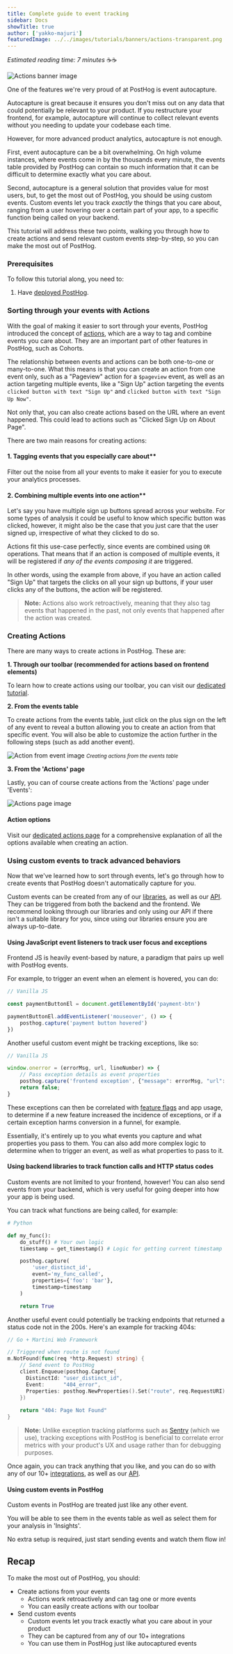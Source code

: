 ```yaml
---
title: Complete guide to event tracking 
sidebar: Docs
showTitle: true
author: ['yakko-majuri']
featuredImage: ../../images/tutorials/banners/actions-transparent.png
---
```


_Estimated reading time: 7 minutes_ ☕☕

![Actions banner image](../../images/tutorials/banners/actions-transparent.png)

One of the features we're very proud of at PostHog is event autocapture.

Autocapture is great because it ensures you don't miss out on any data that could potentially be relevant to your product. If you restructure your frontend, for example, autocapture will continue to collect relevant events without you needing to update your codebase each time. 

However, for more advanced product analytics, autocapture is not enough. 

First, event autocapture can be a bit overwhelming. On high volume instances, where events come in by the thousands every minute, the events table provided by PostHog can contain so much information that it can be difficult to determine exactly what you care about. 

Second, autocapture is a general solution that provides value for most users, but, to get the most out of PostHog, you should be using custom events. Custom events let you track _exactly_ the things that you care about, ranging from a user hovering over a certain part of your app, to a specific function being called on your backend.

This tutorial will address these two points, walking you through how to create actions and send relevant custom events step-by-step, so you can make the most out of PostHog.

### Prerequisites

To follow this tutorial along, you need to:

1. Have [deployed PostHog](/docs/deployment).

### Sorting through your events with Actions

With the goal of making it easier to sort through your events, PostHog introduced the concept of [actions](/docs/user-guides/actions), which are a way to tag and combine events you care about. They are an important part of other features in PostHog, such as Cohorts. <!-- Link to Cohorts Tutorial Here -->

The relationship between events and actions can be both one-to-one or many-to-one. What this means is that you can create an action from one event only, such as a "Pageview" action for a `$pageview` event, as well as an action targeting multiple events, like a "Sign Up" action targeting the events `clicked button with text "Sign Up"` and `clicked button with text "Sign Up Now"`.

Not only that, you can also create actions based on the URL where an event happened. This could lead to actions such as "Clicked Sign Up on About Page".

There are two main reasons for creating actions:

#### 1. Tagging events that you especially care about**

Filter out the noise from all your events to make it easier for you to execute your analytics processes.

#### 2. Combining multiple events into one action**

Let's say you have multiple sign up buttons spread across your website. For some types of analysis it could be useful to know which specific button was clicked, however, it might also be the case that you just care that the user signed up, irrespective of what they clicked to do so.

Actions fit this use-case perfectly, since events are combined using `OR` operations. That means that if an action is composed of multiple events, it will be registered if _any of the events composing it_ are triggered. 

In other words, using the example from above, if you have an action called "Sign Up" that targets the clicks on all your sign up buttons, if your user clicks any of the buttons, the action will be registered.

> **Note:** Actions also work retroactively, meaning that they also tag events that happened in the past, not only events that happened after the action was created.

### Creating Actions

There are many ways to create actions in PostHog. These are:

**1. Through our toolbar (recommended for actions based on frontend elements)**

To learn how to create actions using our toolbar, you can visit our [dedicated tutorial](/docs/tutorials/toolbar/#creating-actions).

**2. From the events table**

To create actions from the events table, just click on the plus sign on the left of any event to reveal a button allowing you to create an action from that specific event. You will also be able to customize the action further in the following steps (such as add another event). 

![Action from event image](../../images/tutorials/actions/action-from-event.png)
<small class='centered'>_Creating actions from the events table_</small>


**3. From the 'Actions' page**

Lastly, you can of course create actions from the 'Actions' page under 'Events':

![Actions page image](../../images/features/actions/actions-page.png)

#### Action options

Visit our [dedicated actions page](/docs/user-guides/actions/) for a comprehensive explanation of all the options available when creating an action.

### Using custom events to track advanced behaviors 

Now that we've learned how to sort through events, let's go through how to create events that PostHog doesn't automatically capture for you.

Custom events can be created from any of our [libraries](/docs/integrate/overview), as well as our [API](/docs/api/overview). They can be triggered from both the backend and the frontend. We recommend looking through our libraries and only using our API if there isn't a suitable library for you, since using our libraries ensure you are always up-to-date.

#### Using JavaScript event listeners to track user focus and exceptions

Frontend JS is heavily event-based by nature, a paradigm that pairs up well with PostHog events.

For example, to trigger an event when an element is hovered, you can do:

```js
// Vanilla JS

const paymentButtonEl = document.getElementById('payment-btn')

paymentButtonEl.addEventListener('mouseover', () => {
    posthog.capture('payment button hovered')
})

```

Another useful custom event might be tracking exceptions, like so:

```js
// Vanilla JS

window.onerror = (errorMsg, url, lineNumber) => {
    // Pass exception details as event properties
    posthog.capture('frontend exception', {"message": errorMsg, "url": url, "lineNumber": lineNumber})
    return false;
}
```

These exceptions can then be correlated with [feature flags](/docs/user-guides/feature-flags) and app usage, to determine if a new feature increased the incidence of exceptions, or if a certain exception harms conversion in a funnel, for example. 

Essentially, it's entirely up to you what events you capture and what properties you pass to them. You can also add more complex logic to determine when to trigger an event, as well as what properties to pass to it.

#### Using backend libraries to track function calls and HTTP status codes

Custom events are not limited to your frontend, however! You can also send events from your backend, which is very useful for going deeper into how your app is being used. 

You can track what functions are being called, for example:

```python
# Python

def my_func():
    do_stuff() # Your own logic
    timestamp = get_timestamp() # Logic for getting current timestamp

    posthog.capture(
        'user_distinct_id', 
        event='my_func_called', 
        properties={'foo': 'bar'},
        timestamp=timestamp
    )

    return True
```

Another useful event could potentially be tracking endpoints that returned a status code not in the 200s. Here's an example for tracking 404s:

```go
// Go + Martini Web Framework

// Triggered when route is not found
m.NotFound(func(req *http.Request) string) {
    // Send event to PostHog 
    client.Enqueue(posthog.Capture{
      DistinctId: "user_distinct_id",
      Event:      "404_error",
      Properties: posthog.NewProperties().Set("route", req.RequestURI)
    })
    
    return "404: Page Not Found"
}
```

> **Note:** Unlike exception tracking platforms such as [Sentry](https://sentry.io/) (which we use), tracking exceptions with PostHog is beneficial to correlate error metrics with your product's UX and usage rather than for debugging purposes.

Once again, you can track anything that you like, and you can do so with any of our 10+ [integrations](/docs/integrate/overview), as well as our [API](/docs/api).

#### Using custom events in PostHog

Custom events in PostHog are treated just like any other event. 

You will be able to see them in the events table as well as select them for your analysis in 'Insights'.

No extra setup is required, just start sending events and watch them flow in!

## **Recap**

To make the most out of PostHog, you should:

- Create actions from your events
  - Actions work retroactively and can tag one or more events
  - You can easily create actions with our toolbar
- Send custom events
  - Custom events let you track exactly what you care about in your product
  - They can be captured from any of our 10+ integrations
  - You can use them in PostHog just like autocaptured events
